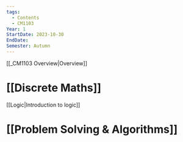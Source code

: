 ```yaml
---
tags:
  - Contents
  - CM1103
Year: 1
StartDate: 2023-10-30
EndDate: 
Semester: Autumn
---
```

[[_CM1103 Overview|Overview]]
# [[Discrete Maths]]
[[Logic|Introduction to logic]]
# [[Problem Solving & Algorithms]]
